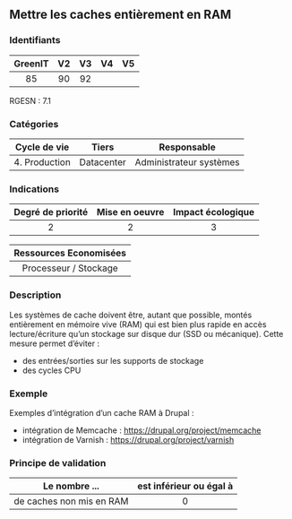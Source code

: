 ## Mettre les caches entièrement en RAM

### Identifiants

| GreenIT | V2  | V3  | V4  | V5  |
| :-----: | :-: | :-: | :-: | :-: |
|   85    | 90  | 92  |     |     |

RGESN : 7.1

### Catégories

| Cycle de vie  |   Tiers    |       Responsable       |
| :-----------: | :--------: | :---------------------: |
| 4. Production | Datacenter | Administrateur systèmes |

### Indications

| Degré de priorité | Mise en oeuvre | Impact écologique |
| :---------------: | :------------: | :---------------: |
|         2         |       2        |         3         |

| Ressources Economisées |
| :--------------------: |
| Processeur / Stockage  |

### Description

Les systèmes de cache doivent être, autant que possible, montés entièrement en mémoire vive (RAM) qui est bien plus rapide en accès lecture/écriture qu’un stockage sur disque dur (SSD ou mécanique). Cette mesure permet d’éviter :

- des entrées/sorties sur les supports de stockage
- des cycles CPU

### Exemple

Exemples d’intégration d’un cache RAM à Drupal :

- intégration de Memcache : https://drupal.org/project/memcache
- intégration de Varnish : https://drupal.org/project/varnish

### Principe de validation

| Le nombre ...            | est inférieur ou égal à |
| ------------------------ | :---------------------: |
| de caches non mis en RAM |            0            |
